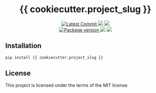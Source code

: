 <h1 align="center">
    <strong>{{ cookiecutter.project_slug }}</strong>
</h1>
<p align="center">
    <a href="https://github.com/{{ cookiecutter.github }}/{{ cookiecutter.project_slug }}" target="_blank">
        <img src="https://img.shields.io/github/last-commit/{{ cookiecutter.github }}/{{ cookiecutter.project_slug }}" alt="Latest Commit">
    </a>
        <img src="https://img.shields.io/github/workflow/status/{{ cookiecutter.github }}/{{ cookiecutter.project_slug }}/Test">
        <img src="https://img.shields.io/codecov/c/github/{{ cookiecutter.github }}/{{ cookiecutter.project_slug }}">
    <br />
    <a href="https://pypi.org/project/{{ cookiecutter.project_slug }}" target="_blank">
        <img src="https://img.shields.io/pypi/v/{{ cookiecutter.project_slug }}" alt="Package version">
    </a>
    <img src="https://img.shields.io/pypi/pyversions/{{ cookiecutter.project_slug }}">
    <img src="https://img.shields.io/github/license/{{ cookiecutter.github }}/{{ cookiecutter.project_slug }}">
</p>

## Installation

```bash
pip install {{ cookiecutter.project_slug }}
```

## License

This project is licensed under the terms of the MIT license.
